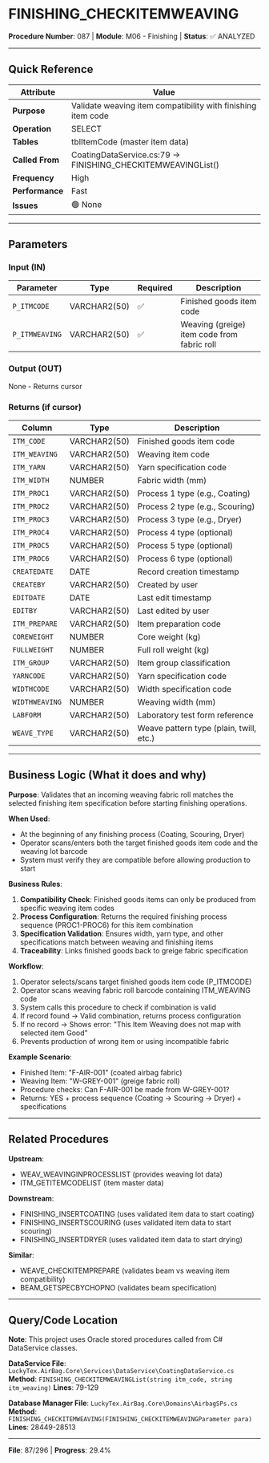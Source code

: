 # FINISHING_CHECKITEMWEAVING

**Procedure Number**: 087 | **Module**: M06 - Finishing | **Status**: ✅ ANALYZED

---

## Quick Reference

| Attribute | Value |
|-----------|-------|
| **Purpose** | Validate weaving item compatibility with finishing item code |
| **Operation** | SELECT |
| **Tables** | tblItemCode (master item data) |
| **Called From** | CoatingDataService.cs:79 → FINISHING_CHECKITEMWEAVINGList() |
| **Frequency** | High |
| **Performance** | Fast |
| **Issues** | 🟢 None |

---

## Parameters

### Input (IN)

| Parameter | Type | Required | Description |
|-----------|------|----------|-------------|
| `P_ITMCODE` | VARCHAR2(50) | ✅ | Finished goods item code |
| `P_ITMWEAVING` | VARCHAR2(50) | ✅ | Weaving (greige) item code from fabric roll |

### Output (OUT)

None - Returns cursor

### Returns (if cursor)

| Column | Type | Description |
|--------|------|-------------|
| `ITM_CODE` | VARCHAR2(50) | Finished goods item code |
| `ITM_WEAVING` | VARCHAR2(50) | Weaving item code |
| `ITM_YARN` | VARCHAR2(50) | Yarn specification code |
| `ITM_WIDTH` | NUMBER | Fabric width (mm) |
| `ITM_PROC1` | VARCHAR2(50) | Process 1 type (e.g., Coating) |
| `ITM_PROC2` | VARCHAR2(50) | Process 2 type (e.g., Scouring) |
| `ITM_PROC3` | VARCHAR2(50) | Process 3 type (e.g., Dryer) |
| `ITM_PROC4` | VARCHAR2(50) | Process 4 type (optional) |
| `ITM_PROC5` | VARCHAR2(50) | Process 5 type (optional) |
| `ITM_PROC6` | VARCHAR2(50) | Process 6 type (optional) |
| `CREATEDATE` | DATE | Record creation timestamp |
| `CREATEBY` | VARCHAR2(50) | Created by user |
| `EDITDATE` | DATE | Last edit timestamp |
| `EDITBY` | VARCHAR2(50) | Last edited by user |
| `ITM_PREPARE` | VARCHAR2(50) | Item preparation code |
| `COREWEIGHT` | NUMBER | Core weight (kg) |
| `FULLWEIGHT` | NUMBER | Full roll weight (kg) |
| `ITM_GROUP` | VARCHAR2(50) | Item group classification |
| `YARNCODE` | VARCHAR2(50) | Yarn specification code |
| `WIDTHCODE` | VARCHAR2(50) | Width specification code |
| `WIDTHWEAVING` | NUMBER | Weaving width (mm) |
| `LABFORM` | VARCHAR2(50) | Laboratory test form reference |
| `WEAVE_TYPE` | VARCHAR2(50) | Weave pattern type (plain, twill, etc.) |

---

## Business Logic (What it does and why)

**Purpose**: Validates that an incoming weaving fabric roll matches the selected finishing item specification before starting finishing operations.

**When Used**:
- At the beginning of any finishing process (Coating, Scouring, Dryer)
- Operator scans/enters both the target finished goods item code and the weaving lot barcode
- System must verify they are compatible before allowing production to start

**Business Rules**:
1. **Compatibility Check**: Finished goods items can only be produced from specific weaving item codes
2. **Process Configuration**: Returns the required finishing process sequence (PROC1-PROC6) for this item combination
3. **Specification Validation**: Ensures width, yarn type, and other specifications match between weaving and finishing items
4. **Traceability**: Links finished goods back to greige fabric specification

**Workflow**:
1. Operator selects/scans target finished goods item code (P_ITMCODE)
2. Operator scans weaving fabric roll barcode containing ITM_WEAVING code
3. System calls this procedure to check if combination is valid
4. If record found → Valid combination, returns process configuration
5. If no record → Shows error: "This Item Weaving does not map with selected item Good"
6. Prevents production of wrong item or using incompatible fabric

**Example Scenario**:
- Finished Item: "F-AIR-001" (coated airbag fabric)
- Weaving Item: "W-GREY-001" (greige fabric roll)
- Procedure checks: Can F-AIR-001 be made from W-GREY-001?
- Returns: YES + process sequence (Coating → Scouring → Dryer) + specifications

---

## Related Procedures

**Upstream**:
- WEAV_WEAVINGINPROCESSLIST (provides weaving lot data)
- ITM_GETITEMCODELIST (item master data)

**Downstream**:
- FINISHING_INSERTCOATING (uses validated item data to start coating)
- FINISHING_INSERTSCOURING (uses validated item data to start scouring)
- FINISHING_INSERTDRYER (uses validated item data to start drying)

**Similar**:
- WEAVE_CHECKITEMPREPARE (validates beam vs weaving item compatibility)
- BEAM_GETSPECBYCHOPNO (validates beam specification)

---

## Query/Code Location

**Note**: This project uses Oracle stored procedures called from C# DataService classes.

**DataService File**: `LuckyTex.AirBag.Core\Services\DataService\CoatingDataService.cs`
**Method**: `FINISHING_CHECKITEMWEAVINGList(string itm_code, string itm_weaving)`
**Lines**: 79-129

**Database Manager File**: `LuckyTex.AirBag.Core\Domains\AirbagSPs.cs`
**Method**: `FINISHING_CHECKITEMWEAVING(FINISHING_CHECKITEMWEAVINGParameter para)`
**Lines**: 28449-28513

---

**File**: 87/296 | **Progress**: 29.4%
